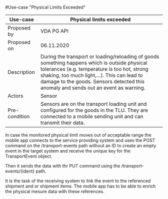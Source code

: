 #Use-case "Physical Limits Exceeded"

Use-case|Physical limits exceeded
---------------------|---------------------------------
Proposed by |VDA PG API
Proposed on |06.11.2020
Description |During the transport or loading/reloading of goods something happens which is outside physical tolerances (e.g. temperature is too hot, strong shaking, too much light,…). This can lead to damage to the goods. Sensors detected this anomaly and sends out an event as warning.   
Actors | Sensor
Pre-condition | Sensors are on the transport loading unit and configured for the goods in the TLU. They are connected to a mobile sending unit and can transmit their data.

In case the monitored physical limit moves out of acceptable range the mobile app connects to the service providing system and uses the POST command on the /transport-events path without an ID to create an empty event in the target system and receive the unique key for the TransportEvent object.

Then it sends the data with thr PUT command using the /transport-events/{ident} path.

It is the task of the receiving system to link the event to the referenced shipment and or shipment items. The mobile app has to be able to enrich the physical mesure data with these references.


